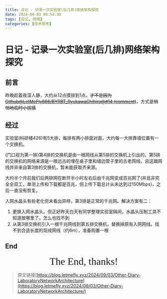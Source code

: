 ```yaml
---
title: 日记 - 记录一次实验室(后几排)网络架构探究
date: 2024-09-03 09:54:30
tags: [日记, 网络]
categories: [技术思考]
---
```


# 日记 - 记录一次实验室(后几排)网络架构探究

## 前言

昨晚趁着夜深人静，大约从12点摸排到1点。~~才不是因为[Github@LetMeFly666/BYRBT_RyukawaChihiro@#14 (comment)](https://github.com/LetMeFly666/BYRBT_RyukawaChihiro/issues/14#issuecomment-2325041334)~~，方式是~~悄悄地临时小拔插~~

## 经过

实验室(科研楼426)有5大排，每排有两小排面对面，大约每一大排靠墙位置有一个交换机。

(门口视为第一排)第4排的交换机是由一根网线从第5排的交换机上引出的，第5排的交换机的网络来源是一根远古的埋在桌子里和墙边管子里的古老网线，且这跟网线并非来自第3排的交换机，暂未能获取齐来源。

大约半个月前我们后两排网在断开半小时左右后由千兆网变成百兆网了(并且非完全全双工，单测上传和下载都是百兆，但上传下载总计从未达到过150Mbps)，之后一直没有恢复。

入网水晶头有些老化但未看出异样，第3排是正常的千兆网。解决方案有二：

1. 更换入网水晶头。但正好昨天白天有同学整理实验室隔间，水晶头压制工具不知道放哪里了，怎么也找不到
2. 从第3排交换机引入一根千兆网线到第五排交换机，替换掉原有入网网线。找不到合适长度的现成网线（约6m），准备购置一根

## End

<center><font size="6px" face="Ink Free">The End, thanks!</font></center>

> 原文链接[https://blog.letmefly.xyz/2024/09/03/Other-Diary-LaboratoryNetworkArchitecture](https://blog.letmefly.xyz/2024/09/03/Other-Diary-LaboratoryNetworkArchitecture/)
